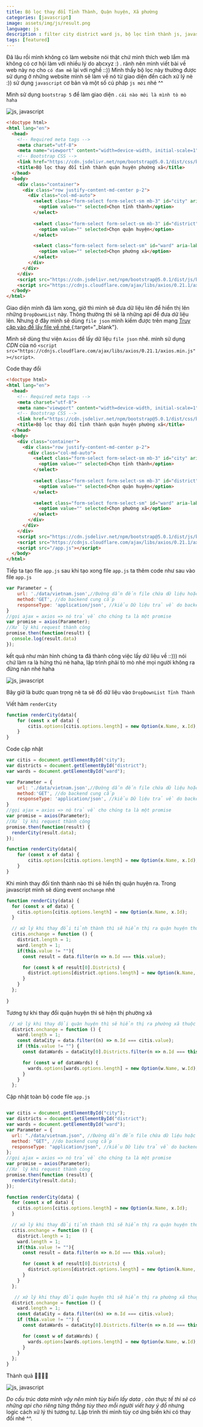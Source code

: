 ```yaml
---
title: Bộ lọc thay đổi Tỉnh Thành, Quận huyện, Xã phường
categories: [javascript]
image: assets/img/js/result.png
language: js
description : filter city district ward js, bộ lọc tỉnh thành js, javascript change district, js change district
tags: [featured]
---
```

Đã lâu rồi mình không có làm website nói thật chứ mình thích web lắm mà không có cơ hội làm với nhiều lý do abcxyz :) . rãnh nên mình viết bài về web này nọ cho `có đam mê` lại với nghề ::))
Mình thấy bộ lọc này thường được sử dụng ở những website mình sẽ làm về nó từ giao diện đến cách xử lý nè :)) sử dụng `javascript` cơ bản và một số cú pháp `js mới` nhé ^^

Mình sử dụng `bootstrap 5` để làm giao diện . `cái nào mới là mình tò mò haha`

![js, javascript](\assets\img\js\ui-city.png)

```html
<!doctype html>
<html lang="en">
  <head>
    <!-- Required meta tags -->
    <meta charset="utf-8">
    <meta name="viewport" content="width=device-width, initial-scale=1">
    <!-- Bootstrap CSS -->
    <link href="https://cdn.jsdelivr.net/npm/bootstrap@5.0.1/dist/css/bootstrap.min.css" rel="stylesheet" integrity="sha384-+0n0xVW2eSR5OomGNYDnhzAbDsOXxcvSN1TPprVMTNDbiYZCxYbOOl7+AMvyTG2x" crossorigin="anonymous">
    <title>Bộ lọc thay đổi tỉnh thành quận huyện phường xã</title>
  </head>
  <body>
    <div class="container">
      <div class="row justify-content-md-center p-2">
        <div class="col-md-auto">
          <select class="form-select form-select-sm mb-3" id="city" aria-label=".form-select-sm">
            <option value="" selected>Chọn tỉnh thành</option>           
          </select>
          
          <select class="form-select form-select-sm mb-3" id="district" aria-label=".form-select-sm">
            <option value="" selected>Chọn quận huyện</option>
          </select>

          <select class="form-select form-select-sm" id="ward" aria-label=".form-select-sm">
            <option value="" selected>Chọn phường xã</option>
          </select>
        </div>    
      </div>
    </div>
    <script src="https://cdn.jsdelivr.net/npm/bootstrap@5.0.1/dist/js/bootstrap.bundle.min.js" integrity="sha384-gtEjrD/SeCtmISkJkNUaaKMoLD0//ElJ19smozuHV6z3Iehds+3Ulb9Bn9Plx0x4" crossorigin="anonymous"></script>
    <script src="https://cdnjs.cloudflare.com/ajax/libs/axios/0.21.1/axios.min.js"></script>
  </body>
</html>
```
Giao diện mình đã làm xong, giờ thì mình sẽ đưa dữ liệu lên để hiển thị lên những `DropDownList` này.
Thông thường thì sẽ là những api để đưa dữ liệu lên. Nhưng ở đây mình sẽ dùng `file json` mình kiếm được trên mạng [Truy cập vào để lấy file về nhé ](https://github.com/kenzouno1/DiaGioiHanhChinhVN/blob/master/data.json){:target="_blank"}.

Mình sẽ dùng thư viện `Axios` để lấy dữ liệu `file json` nhé. mình sử dụng *CDN* của nó `<script src="https://cdnjs.cloudflare.com/ajax/libs/axios/0.21.1/axios.min.js"></script>`. 

Code thay đổi

```html
<!doctype html>
<html lang="en">
  <head>
    <!-- Required meta tags -->
    <meta charset="utf-8">
    <meta name="viewport" content="width=device-width, initial-scale=1">
    <!-- Bootstrap CSS -->
    <link href="https://cdn.jsdelivr.net/npm/bootstrap@5.0.1/dist/css/bootstrap.min.css" rel="stylesheet" integrity="sha384-+0n0xVW2eSR5OomGNYDnhzAbDsOXxcvSN1TPprVMTNDbiYZCxYbOOl7+AMvyTG2x" crossorigin="anonymous">
    <title>Bộ lọc thay đổi tỉnh thành quận huyện phường xã</title>
  </head>
  <body>
    <div class="container">
      <div class="row justify-content-md-center p-2">
        <div class="col-md-auto">
          <select class="form-select form-select-sm mb-3" id="city" aria-label=".form-select-sm">
            <option value="" selected>Chọn tỉnh thành</option>           
          </select>
          
          <select class="form-select form-select-sm mb-3" id="district" aria-label=".form-select-sm">
            <option value="" selected>Chọn quận huyện</option>
          </select>

          <select class="form-select form-select-sm" id="ward" aria-label=".form-select-sm">
            <option value="" selected>Chọn phường xã</option>
          </select>
        </div>    
      </div>
    </div>
    <script src="https://cdn.jsdelivr.net/npm/bootstrap@5.0.1/dist/js/bootstrap.bundle.min.js" integrity="sha384-gtEjrD/SeCtmISkJkNUaaKMoLD0//ElJ19smozuHV6z3Iehds+3Ulb9Bn9Plx0x4" crossorigin="anonymous"></script>
    <script src="https://cdnjs.cloudflare.com/ajax/libs/axios/0.21.1/axios.min.js"></script>
    <script src="/app.js"></script>
  </body>
</html>
```

Tiếp ta tạo file `app.js` sau khi tạo xong file `app.js` ta thêm code như sau vào file `app.js`

```js
var Parameter = {
    url: './data/vietnam.json',//Đường dẫn đến file chứa dữ liệu hoặc api do backend cung cấp
    method:'GET', //do backend cung cấp 
    responseType: 'application/json', //kiểu Dữ liệu trả về do backend cung cấp
}
//gọi ajax = axios => nó trả về cho chúng ta là một promise
var promise = axios(Parameter);
//Xử lý khi request thành công
promise.then(function(result) {
  console.log(result.data) 
});

```

kết quả như màn hình chúng ta đã thành công việc lấy dữ liệu về ::))) nói chứ làm ra là hứng thú nè haha, lập trình phải tò mò nhé mọi người không ra đừng nản nhé haha

![js, javascript](\assets\img\js\getdata.png)

Bây giờ là bước quan trọng nè ta sẽ đổ dữ liệu vào `DropDownList Tỉnh Thành`

Viết hàm `renderCity`

```js
function renderCity(data){
    for (const x of data) {
        citis.options[citis.options.length] = new Option(x.Name, x.Id);
    }
}
```
Code cập nhật 

```js
var citis = document.getElementById("city"); 
var districts = document.getElementById("district");  
var wards = document.getElementById("ward"); 

var Parameter = {
    url: './data/vietnam.json',//Đường dẫn đến file chứa dữ liệu hoặc api do backend cung cấp
    method:'GET', //do backend cung cấp 
    responseType: 'application/json', //kiểu Dữ liệu trả về do backend cung cấp
}
//gọi ajax = axios => nó trả về cho chúng ta là một promise
var promise = axios(Parameter);
//Xử lý khi request thành công
promise.then(function(result) {
  renderCity(result.data);
});

function renderCity(data){
    for (const x of data) {
        citis.options[citis.options.length] = new Option(x.Name, x.Id);
    }
}

```

Khi mình thay đổi tỉnh thành nào thì sẽ hiển thị quận huyện ra. Trong javascript mình sẽ dùng event `onchange` nhé

```js
function renderCity(data) {
  for (const x of data) {
    citis.options[citis.options.length] = new Option(x.Name, x.Id);
  }

  // xứ lý khi thay đổi tỉnh thành thì sẽ hiển thị ra quận huyện thuộc tỉnh thành đó
  citis.onchange = function () {
    district.length = 1;
    ward.length = 1;
    if(this.value != ""){
      const result = data.filter(n => n.Id === this.value);

      for (const k of result[0].Districts) {
        district.options[district.options.length] = new Option(k.Name, k.Id);
      }
    }
  };
 
}

```
Tương tự khi thay đổi quận huyện thì sẽ hiện thị phường xã

```js
 // xứ lý khi thay đổi quận huyện thì sẽ hiển thị ra phường xã thuộc quận huyện đó
  district.onchange = function () {
    ward.length = 1;
    const dataCity = data.filter((n) => n.Id === citis.value);
    if (this.value != "") {
      const dataWards = dataCity[0].Districts.filter(n => n.Id === this.value)[0].Wards;

      for (const w of dataWards) {
        wards.options[wards.options.length] = new Option(w.Name, w.Id);
      }
    }
  };
```

Cập nhật toàn bộ code file `app.js`

```js

var citis = document.getElementById("city");
var districts = document.getElementById("district");
var wards = document.getElementById("ward");
var Parameter = {
  url: "./data/vietnam.json", //Đường dẫn đến file chứa dữ liệu hoặc api do backend cung cấp
  method: "GET", //do backend cung cấp
  responseType: "application/json", //kiểu Dữ liệu trả về do backend cung cấp
};
//gọi ajax = axios => nó trả về cho chúng ta là một promise
var promise = axios(Parameter);
//Xử lý khi request thành công
promise.then(function (result) {
  renderCity(result.data);
});

function renderCity(data) {
  for (const x of data) {
    citis.options[citis.options.length] = new Option(x.Name, x.Id);
  }

  // xứ lý khi thay đổi tỉnh thành thì sẽ hiển thị ra quận huyện thuộc tỉnh thành đó
  citis.onchange = function () {
    district.length = 1;
    ward.length = 1;
    if(this.value != ""){
      const result = data.filter(n => n.Id === this.value);

      for (const k of result[0].Districts) {
        district.options[district.options.length] = new Option(k.Name, k.Id);
      }
    }
  };

   // xứ lý khi thay đổi quận huyện thì sẽ hiển thị ra phường xã thuộc quận huyện đó
  district.onchange = function () {
    ward.length = 1;
    const dataCity = data.filter((n) => n.Id === citis.value);
    if (this.value != "") {
      const dataWards = dataCity[0].Districts.filter(n => n.Id === this.value)[0].Wards;

      for (const w of dataWards) {
        wards.options[wards.options.length] = new Option(w.Name, w.Id);
      }
    }
  };
}
```
Thành quả 🤩🤩🤩🤩

![js, javascript](\assets\img\js\result.png)

*Do cấu trúc data mình vậy nên mình tùy biến lấy data . còn thực tế thì sẽ có những api cho riêng từng thằng tùy theo mỗi người viết hay ý đồ* nhưng logic cách xử lý thì tương tự. Lập trình thì mình tùy cơ ứng biến khi có thay đổi nhé ^^.  

